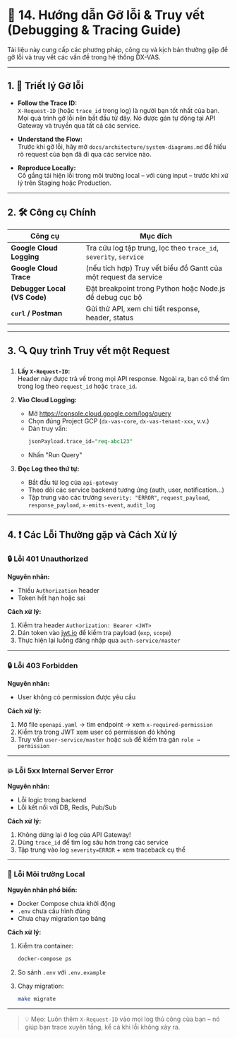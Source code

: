 # 🐞 14. Hướng dẫn Gỡ lỗi & Truy vết (Debugging & Tracing Guide)

Tài liệu này cung cấp các phương pháp, công cụ và kịch bản thường gặp để gỡ lỗi và truy vết các vấn đề trong hệ thống DX-VAS.

---

## 1. 🧠 Triết lý Gỡ lỗi

- **Follow the Trace ID:**  
  `X-Request-ID` (hoặc `trace_id` trong log) là người bạn tốt nhất của bạn. Mọi quá trình gỡ lỗi nên bắt đầu từ đây. Nó được gán tự động tại API Gateway và truyền qua tất cả các service.

- **Understand the Flow:**  
  Trước khi gỡ lỗi, hãy mở `docs/architecture/system-diagrams.md` để hiểu rõ request của bạn đã đi qua các service nào.

- **Reproduce Locally:**  
  Cố gắng tái hiện lỗi trong môi trường local – với cùng input – trước khi xử lý trên Staging hoặc Production.

---

## 2. 🛠️ Công cụ Chính

| Công cụ                 | Mục đích                                                         |
|-------------------------|------------------------------------------------------------------|
| **Google Cloud Logging** | Tra cứu log tập trung, lọc theo `trace_id`, `severity`, `service` |
| **Google Cloud Trace**   | (nếu tích hợp) Truy vết biểu đồ Gantt của một request đa service |
| **Debugger Local (VS Code)** | Đặt breakpoint trong Python hoặc Node.js để debug cục bộ |
| **`curl` / Postman**     | Gửi thử API, xem chi tiết response, header, status              |

---

## 3. 🔍 Quy trình Truy vết một Request

1. **Lấy `X-Request-ID`:**  
   Header này được trả về trong mọi API response. Ngoài ra, bạn có thể tìm trong log theo `request_id` hoặc `trace_id`.

2. **Vào Cloud Logging:**
   - Mở https://console.cloud.google.com/logs/query
   - Chọn đúng Project GCP (`dx-vas-core`, `dx-vas-tenant-xxx`, v.v.)
   - Dán truy vấn:
     ```sql
     jsonPayload.trace_id="req-abc123"
     ```
   - Nhấn "Run Query"

3. **Đọc Log theo thứ tự:**
   - Bắt đầu từ log của `api-gateway`
   - Theo dõi các service backend tương ứng (auth, user, notification…)
   - Tập trung vào các trường `severity: "ERROR"`, `request_payload`, `response_payload`, `x-emits-event`, `audit_log`

---

## 4. ❗ Các Lỗi Thường gặp và Cách Xử lý

### 🔒 Lỗi 401 Unauthorized

**Nguyên nhân:**
- Thiếu `Authorization` header
- Token hết hạn hoặc sai

**Cách xử lý:**
1. Kiểm tra header `Authorization: Bearer <JWT>`
2. Dán token vào [jwt.io](https://jwt.io) để kiểm tra payload (`exp`, `scope`)
3. Thực hiện lại luồng đăng nhập qua `auth-service/master`

---

### 🔒 Lỗi 403 Forbidden

**Nguyên nhân:**
- User không có permission được yêu cầu

**Cách xử lý:**
1. Mở file `openapi.yaml` → tìm endpoint → xem `x-required-permission`
2. Kiểm tra trong JWT xem user có permission đó không
3. Truy vấn `user-service/master` hoặc `sub` để kiểm tra gán `role → permission`

---

### 💥 Lỗi 5xx Internal Server Error

**Nguyên nhân:**
- Lỗi logic trong backend
- Lỗi kết nối với DB, Redis, Pub/Sub

**Cách xử lý:**
1. Không dừng lại ở log của API Gateway!
2. Dùng `trace_id` để tìm log sâu hơn trong các service
3. Tập trung vào log `severity=ERROR` + xem traceback cụ thể

---

### 🧪 Lỗi Môi trường Local

**Nguyên nhân phổ biến:**
- Docker Compose chưa khởi động
- `.env` chưa cấu hình đúng
- Chưa chạy migration tạo bảng

**Cách xử lý:**
1. Kiểm tra container:
   ```bash
   docker-compose ps
   ```

2. So sánh `.env` với `.env.example`
3. Chạy migration:
   ```bash
   make migrate
   ```
---

> 💡 Mẹo: Luôn thêm `X-Request-ID` vào mọi log thủ công của bạn – nó giúp bạn trace xuyên tầng, kể cả khi lỗi không xảy ra.

